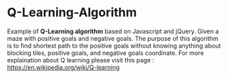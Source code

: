 # Q-Learning-Algorithm

Example of <b>Q-Learning algorithm</b> based on Javascript and jQuery. Given a maze with positive goals and negative goals. The purpose of this algorithm is to find shortest path to the positive goals without knowing anything about blocking tiles, positive goals, and negative goals coordinate. For more explaination about Q learning please visit this page : https://en.wikipedia.org/wiki/Q-learning
